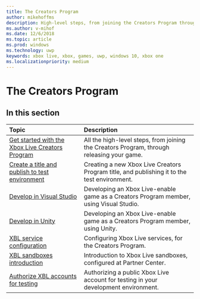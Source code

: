 ```yaml
---
title: The Creators Program
author: mikehoffms
description: High-level steps, from joining the Creators Program through releasing your game.
ms.author: v-mihof
ms.date: 12/6/2018
ms.topic: article
ms.prod: windows
ms.technology: uwp
keywords: xbox live, xbox, games, uwp, windows 10, xbox one
ms.localizationpriority: medium
---
```

# The Creators Program

## In this section

| Topic                                                                                                                                             | Description                                                                                                   |
|:--------------------------------------------------------------------------------------------------------------------------------------------------|:--------------------------------------------------------------------------------------------------------------|
| [Get started with the Xbox Live Creators Program](get-started-with-xbox-live-creators.md) | All the high-level steps, from joining the Creators Program, through releasing your game. |
| [Create a title and publish to test environment](create-and-test-a-new-creators-title.md) | Creating a new Xbox Live Creators Program title, and publishing it to the test environment. |
| [Develop in Visual Studio](develop-creators-title-with-visual-studio.md) | Developing an Xbox Live-enable game as a Creators Program member, using Visual Studio. |
| [Develop in Unity](develop-creators-unity.md) | Developing an Xbox Live-enable game as a Creators Program member, using Unity. |
| [XBL service configuration](xbox-live-service-configuration-creators.md) | Configuring Xbox Live services, for the Creators Program. |
| [XBL sandboxes introduction](xbox-live-sandboxes-creators.md) | Introduction to Xbox Live sandboxes, configured at Partner Center. |
| [Authorize XBL accounts for testing](authorize-xbox-live-accounts.md) | Authorizing a public Xbox Live account for testing in your development environment. |
